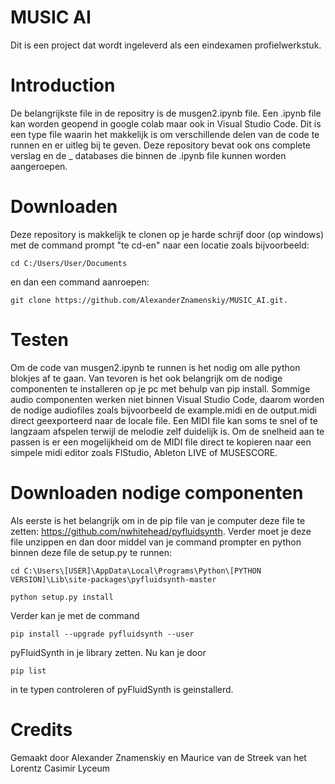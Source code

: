 # MUSIC AI
Dit is een project dat wordt ingeleverd als een eindexamen profielwerkstuk.

# Introduction
De belangrijkste file in de repositry is de musgen2.ipynb file. Een .ipynb file kan worden geopend in google colab maar ook in Visual Studio Code. Dit is een type file waarin het makkelijk is om verschillende delen van de code te runnen en er uitleg bij te geven. Deze repository bevat ook ons complete verslag en de _ databases die binnen de .ipynb file kunnen worden aangeroepen.

# Downloaden
Deze repository is makkelijk te clonen op je harde schrijf door (op windows) met de command prompt "te cd-en" naar een locatie zoals bijvoorbeeld:

```
cd C:/Users/User/Documents
```
en dan een command aanroepen:
```
git clone https://github.com/AlexanderZnamenskiy/MUSIC_AI.git.
```

# Testen
Om de code van musgen2.ipynb te runnen is het nodig om alle python blokjes af te gaan. Van tevoren is het ook belangrijk om de nodige componenten te installeren op je pc met behulp van pip install. Sommige audio componenten werken niet binnen Visual Studio Code, daarom worden de nodige audiofiles zoals bijvoorbeeld de example.midi en de output.midi direct geexporteerd naar de locale file. Een MIDI file kan soms te snel of te langzaam afspelen terwijl de melodie zelf duidelijk is. Om de snelheid aan te passen is er een mogelijkheid om de MIDI file direct te kopieren naar een simpele midi editor zoals FlStudio, Ableton LIVE of MUSESCORE.

# Downloaden nodige componenten
Als eerste is het belangrijk om in de pip file van je computer deze file te zetten: https://github.com/nwhitehead/pyfluidsynth. Verder moet je deze file unzippen en dan door middel van je command prompter en python binnen deze file de setup.py te runnen:

```
cd C:\Users\[USER]\AppData\Local\Programs\Python\[PYTHON VERSION]\Lib\site-packages\pyfluidsynth-master

python setup.py install
```

Verder kan je met de command
```
pip install --upgrade pyfluidsynth --user
```
pyFluidSynth in je library zetten. Nu kan je door
```
pip list
```
in te typen controleren of pyFluidSynth is geinstallerd.

# Credits
Gemaakt door Alexander Znamenskiy en Maurice van de Streek van het Lorentz Casimir Lyceum
